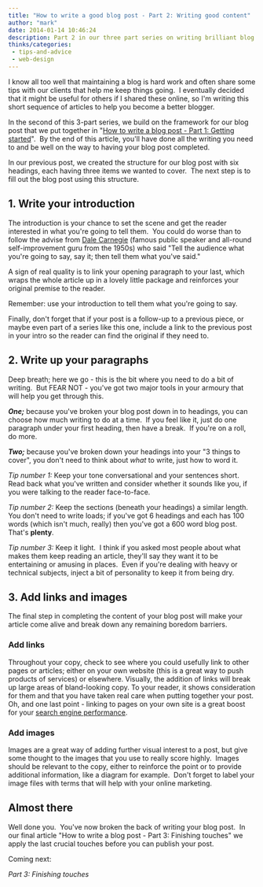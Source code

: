 ```yaml
---
title: "How to write a good blog post - Part 2: Writing good content"
author: "mark"
date: 2014-01-14 10:46:24
description: Part 2 in our three part series on writing brilliant blog posts
thinks/categories: 
 - tips-and-advice
 - web-design
---
```


I know all too well that maintaining a blog is hard work and often share some tips with our clients that help me keep things going.  I eventually decided that it might be useful for others if I shared these online, so I'm writing this short sequence of articles to help you become a better blogger.

In the second of this 3-part series, we build on the framework for our blog post that we put together in "[How to write a blog post - Part 1: Getting started](/thinks/write-good-blog-post-part-1-getting-started/)".  By the end of this article, you'll have done all the writing you need to and be well on the way to having your blog post completed.

In our previous post, we created the structure for our blog post with six headings, each having three items we wanted to cover.  The next step is to fill out the blog post using this structure.

## 1. Write your introduction

The introduction is your chance to set the scene and get the reader interested in what you're going to tell them.  You could do worse than to follow the advise from [Dale Carnegie](http://en.wikipedia.org/wiki/Dale_Carnegie) (famous public speaker and all-round self-improvement guru from the 1950s) who said "Tell the audience what you're going to say, say it; then tell them what you've said."

A sign of real quality is to link your opening paragraph to your last, which wraps the whole article up in a lovely little package and reinforces your original premise to the reader.

Remember: use your introduction to tell them what you're going to say.

Finally, don't forget that if your post is a follow-up to a previous piece, or maybe even part of a series like this one, include a link to the previous post in your intro so the reader can find the original if they need to.

## 2. Write up your paragraphs

Deep breath; here we go - this is the bit where you need to do a bit of writing.  But FEAR NOT - you've got two major tools in your armoury that will help you get through this.

*__One;__* because you've broken your blog post down in to headings, you can choose how much writing to do at a time.  If you feel like it, just do one paragraph under your first heading, then have a break.  If you're on a roll, do more.

*__Two;__* because you've broken down your headings into your "3 things to cover", you don't need to think about *what* to write, just how to word it.

*Tip number 1:*
Keep your tone conversational and your sentences short.  Read back what you've written and consider whether it sounds like you, if you were talking to the reader face-to-face.

*Tip number 2:*
Keep the sections (beneath your headings) a similar length.  You don't need to write loads; if you've got 6 headings and each has 100 words (which isn't much, really) then you've got a 600 word blog post.  That's __plenty__.

*Tip number 3:*
Keep it light.  I think if you asked most people about what makes them keep reading an article, they'll say they want it to be entertaining or amusing in places.  Even if you're dealing with heavy or technical subjects, inject a bit of personality to keep it from being dry.

## 3. Add links and images

The final step in completing the content of your blog post will make your article come alive and break down any remaining boredom barriers.

### Add links

Throughout your copy, check to see where you could usefully link to other pages or articles; either on your own website (this is a great way to push products of services) or elsewhere. Visually, the addition of links will break up large areas of bland-looking copy. To your reader, it shows consideration for them and that you have taken real care when putting together your post. Oh, and one last point - linking to pages on your own site is a great boost for your [search engine performance](/creates/online-marketing/seo/).

### Add images

Images are a great way of adding further visual interest to a post, but give some thought to the images that you use to really score highly.  Images should be relevant to the copy, either to reinforce the point or to provide additional information, like a diagram for example.  Don't forget to label your image files with terms that will help with your online marketing.

## Almost there

Well done you.  You've now broken the back of writing your blog post.  In our final article "How to write a blog post - Part 3: Finishing touches" we apply the last crucial touches before you can publish your post.

Coming next:

*Part 3: Finishing touches*


